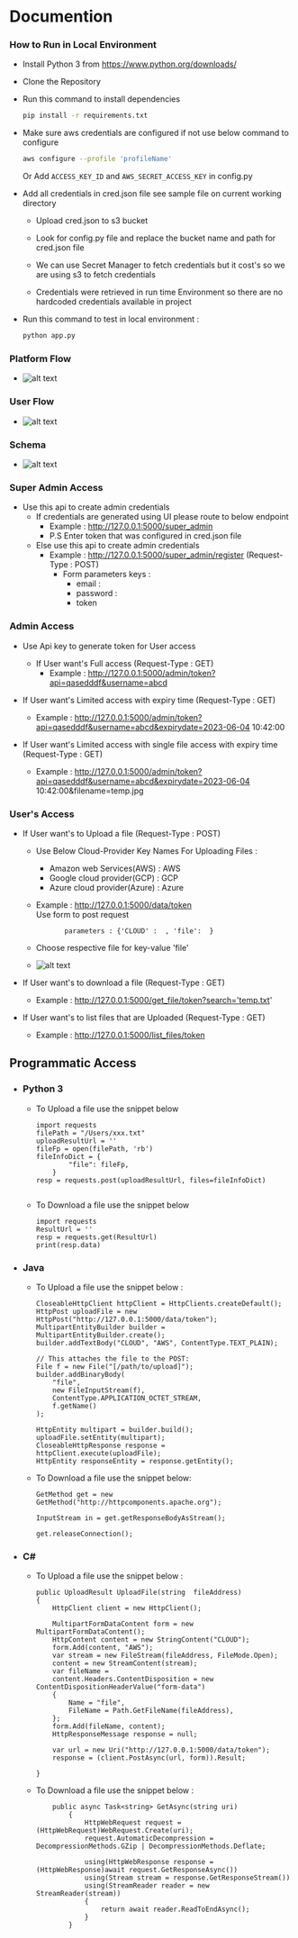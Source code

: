 # Documention
### How to Run in Local Environment
- Install Python 3 from https://www.python.org/downloads/
- Clone the Repository
- Run this command to install dependencies

    ```bash
    pip install -r requirements.txt
    ```
- Make sure aws credentials are configured if not use below command to configure
    ```bash
    aws configure --profile 'profileName'
    ```
    Or Add   `ACCESS_KEY_ID` and `AWS_SECRET_ACCESS_KEY` in config.py
    
- Add all credentials in cred.json file see sample file on current working directory
    - Upload cred.json to s3 bucket
    - Look for config.py file and replace the bucket name and path for cred.json file

    - We can use Secret Manager to fetch credentials but it cost's so we are using s3 to fetch credentials
    - Credentials were retrieved in run time Environment so there are no hardcoded credentials available in project

- Run this command to test in local environment : 
    ```bash
    python app.py
    ```
### Platform Flow   
- ![alt text](https://github.com/Iamprashanth-1/cap/blob/dev/images/Untitled%20Diagram.drawio.png)
### User Flow  
- ![alt text](https://github.com/Iamprashanth-1/cap/blob/dev/images/Untitled%20Diagram.drawio.png)

### Schema  
- ![alt text](https://github.com/Iamprashanth-1/cap/blob/dev/images/Untitled%20Diagram.drawio.png)


### Super Admin Access
- Use this api to create admin credentials
    - If credentials are generated using UI please route to below endpoint
        - Example : http://127.0.0.1:5000/super_admin
        - P.S Enter token that was configured in cred.json file
    - Else use this api to create admin credentials
        - Example : http://127.0.0.1:5000/super_admin/register  (Request-Type : POST)
            - Form parameters keys :
                - email : 
                - password : 
                - token

### Admin Access

- Use Api key to generate token for User access
    - If User want's Full access    (Request-Type : GET)
        - Example :  http://127.0.0.1:5000/admin/token?api=qasedddf&username=abcd

- If User want's Limited access with expiry time (Request-Type : GET)
  -  Example : http://127.0.0.1:5000/admin/token?api=qasedddf&username=abcd&expirydate=2023-06-04 10:42:00

- If User want's Limited access with single file access with expiry time (Request-Type : GET)
    - Example : http://127.0.0.1:5000/admin/token?api=qasedddf&username=abcd&expirydate=2023-06-04 10:42:00&filename=temp.jpg

### User's Access

- If User want's to Upload a file  (Request-Type : POST)
    - Use Below Cloud-Provider Key Names For Uploading Files :
        * Amazon web Services(AWS)  : AWS
        * Google cloud provider(GCP) : GCP
        * Azure cloud provider(Azure) : Azure

    - Example :  http://127.0.0.1:5000/data/token  
                Use form to post request

                 parameters : {'CLOUD' :  , 'file':  }
     - Choose respective file for key-value 'file' 
    - ![alt text](https://i.stack.imgur.com/GGm4I.png)



- If User want's to download a file (Request-Type : GET)
    - Example : http://127.0.0.1:5000/get_file/token?search='temp.txt'

- If User want's to list files that are Uploaded (Request-Type : GET)
    - Example : http://127.0.0.1:5000/list_files/token

## Programmatic Access

- ### Python 3

    - To Upload a file use the snippet below
        ```
        import requests
        filePath = "/Users/xxx.txt"
        uploadResultUrl = ''
        fileFp = open(filePath, 'rb')
        fileInfoDict = {
                "file": fileFp,
            }
        resp = requests.post(uploadResultUrl, files=fileInfoDict)
            

        ```
    - To Download a file use the snippet below
        ```
        import requests
        ResultUrl = ''
        resp = requests.get(ResultUrl)
        print(resp.data)
        ```


- ### Java

    - To Upload a file use the snippet below :

        ```
        CloseableHttpClient httpClient = HttpClients.createDefault();
        HttpPost uploadFile = new HttpPost("http://127.0.0.1:5000/data/token");
        MultipartEntityBuilder builder = MultipartEntityBuilder.create();
        builder.addTextBody("CLOUD", "AWS", ContentType.TEXT_PLAIN);

        // This attaches the file to the POST:
        File f = new File("[/path/to/upload]");
        builder.addBinaryBody(
            "file",
            new FileInputStream(f),
            ContentType.APPLICATION_OCTET_STREAM,
            f.getName()
        );

        HttpEntity multipart = builder.build();
        uploadFile.setEntity(multipart);
        CloseableHttpResponse response = httpClient.execute(uploadFile);
        HttpEntity responseEntity = response.getEntity();
        ```
    - To Download a file use the snippet below:
        ```
        GetMethod get = new GetMethod("http://httpcomponents.apache.org");
        
        InputStream in = get.getResponseBodyAsStream();
        
        get.releaseConnection();
        ```

- ### C#
    - To Upload a file use the snippet below :

        ```
        public UploadResult UploadFile(string  fileAddress)
        {
            HttpClient client = new HttpClient();

            MultipartFormDataContent form = new MultipartFormDataContent();
            HttpContent content = new StringContent("CLOUD");
            form.Add(content, "AWS");       
            var stream = new FileStream(fileAddress, FileMode.Open);            
            content = new StreamContent(stream);
            var fileName = 
            content.Headers.ContentDisposition = new ContentDispositionHeaderValue("form-data")
            {
                Name = "file",
                FileName = Path.GetFileName(fileAddress),                 
            };
            form.Add(fileName, content);
            HttpResponseMessage response = null;          

            var url = new Uri("http://127.0.0.1:5000/data/token");
            response = (client.PostAsync(url, form)).Result;          

        }
        ```
    - To Download a file use the snippet below :
        ```
            public async Task<string> GetAsync(string uri)
                {
                    HttpWebRequest request = (HttpWebRequest)WebRequest.Create(uri);
                    request.AutomaticDecompression = DecompressionMethods.GZip | DecompressionMethods.Deflate;

                    using(HttpWebResponse response = (HttpWebResponse)await request.GetResponseAsync())
                    using(Stream stream = response.GetResponseStream())
                    using(StreamReader reader = new StreamReader(stream))
                    {
                        return await reader.ReadToEndAsync();
                    }
                }
        ```